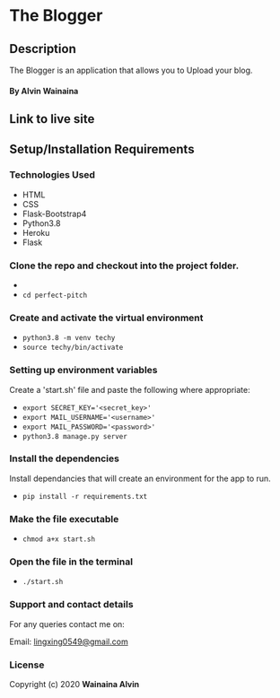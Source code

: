 # The Blogger

## Description

The Blogger is an application that allows you to Upload your blog.


#### By **Alvin Wainaina**

## Link to live site

## Setup/Installation Requirements

### Technologies Used

- HTML
- CSS
- Flask-Bootstrap4
- Python3.8
- Heroku
- Flask

### Clone the repo and checkout into the project folder.

-  
- `cd perfect-pitch`

### Create and activate the virtual environment

- `python3.8 -m venv techy`
- `source techy/bin/activate`

### Setting up environment variables

Create a 'start.sh' file and paste the following where appropriate:

- `export SECRET_KEY='<secret_key>'`
- `export MAIL_USERNAME='<username>'`
- `export MAIL_PASSWORD='<password>'`
- `python3.8 manage.py server`

### Install the dependencies

Install dependancies that will create an environment for the app to run.

- `pip install -r requirements.txt`

### Make the file executable

- `chmod a+x start.sh`

### Open the file in the terminal

- `./start.sh`


### Support and contact details
For any queries contact me on:


Email: lingxing0549@gmail.com


### License

Copyright (c) 2020 **Wainaina Alvin**
